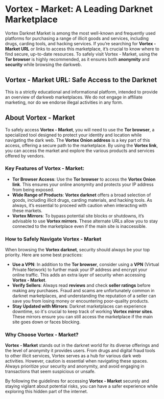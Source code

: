 # Vortex - Market: A Leading Darknet Marketplace  
Vortex Darknet Market is among the most well-known and frequently used platforms for purchasing a range of illicit goods and services, including drugs, carding tools, and hacking services. If you’re searching for **Vortex - Market URL** or links to access this marketplace, it’s crucial to know where to find secure, up-to-date resources. To safely visit Vortex - Market, using the **Tor browser** is highly recommended, as it ensures both **anonymity** and **security** while browsing the darkweb.

## Vortex - Market URL: Safe Access to the Darknet







This is a strictly educational and informational platform, intended to provide an overview of darkweb marketplaces. We do not engage in affiliate marketing, nor do we endorse illegal activities in any form.

## About Vortex - Market  

To safely access **Vortex - Market**, you will need to use the **Tor browser**, a specialized tool designed to protect your identity and location while navigating the dark web. The **Vortex Onion address** is a key part of this access, offering a secure path to the marketplace. By using the **Vortex link**, you can access the market and explore the various products and services offered by vendors.

### Key Features of Vortex - Market:  
- **Tor Browser Access**: Use the **Tor browser** to access the **Vortex Onion link**. This ensures your online anonymity and protects your IP address from being exposed.
- **Wide Range of Products**: **Vortex darknet** offers a broad selection of goods, including illicit drugs, carding materials, and hacking tools. As always, it’s essential to proceed with caution when interacting with these markets.
- **Vortex Mirrors**: To bypass potential site blocks or shutdowns, it’s advisable to use **Vortex mirrors**. These alternate URLs allow you to stay connected to the marketplace even if the main site is inaccessible.

### How to Safely Navigate Vortex - Market  
When browsing the **Vortex darknet**, security should always be your top priority. Here are some best practices:
- **Use a VPN**: In addition to the **Tor browser**, consider using a **VPN** (Virtual Private Network) to further mask your IP address and encrypt your online traffic. This adds an extra layer of security when accessing **Vortex - Market**.
- **Verify Sellers**: Always read **reviews** and check **seller ratings** before making any purchases. Fraud and scams are unfortunately common in darknet marketplaces, and understanding the reputation of a seller can save you from losing money or encountering poor-quality products.
- **Stay Updated with Mirrors**: Darknet marketplaces can experience downtime, so it's crucial to keep track of working **Vortex mirror sites**. These mirrors ensure you can still access the marketplace if the main site goes down or faces blocking.

### Why Choose Vortex - Market?

**Vortex - Market** stands out in the darknet world for its diverse offerings and the level of anonymity it provides users. From drugs and digital fraud tools to other illicit services, Vortex serves as a hub for various dark web activities. However, caution is essential when navigating these spaces. Always prioritize your security and anonymity, and avoid engaging in transactions that seem suspicious or unsafe.

By following the guidelines for accessing **Vortex - Market** securely and staying vigilant about potential risks, you can have a safer experience while exploring this hidden part of the internet.

